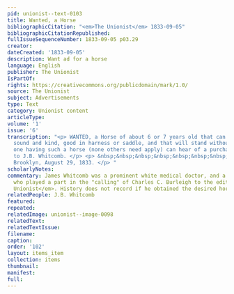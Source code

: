 ```yaml
---
pid: unionist--text-0103
title: Wanted, a Horse
bibliographicCitation: "<em>The Unionist</em> 1833-09-05"
bibliographicCitationRepublished: 
fullIssueSequenceNumber: 1833-09-05 p03.29
creator: 
dateCreated: '1833-09-05'
description: Want ad for a horse
language: English
publisher: The Unionist
IsPartOf: 
rights: https://creativecommons.org/publicdomain/mark/1.0/
source: The Unionist
subject: Advertisements
type: Text
category: Unionist content
articleType: 
volume: '1'
issue: '6'
transcription: "<p> WANTED, a Horse of about 6 or 7 years old that can be warranted
  sound and kind, good in harness or saddle, and that will stand without tying. Any
  one having such a horse (none others need apply) can hear of a purchaser, on application
  to J.B. Whitcomb. </p> <p> &nbsp;&nbsp;&nbsp;&nbsp;&nbsp;&nbsp;&nbsp;&nbsp;&nbsp;&nbsp;&nbsp;
  Brooklyn, August 29, 1833. </p> "
scholarlyNotes: 
commentary: James Whitcomb was a prominent white medical doctor, and a stalwart Abolitionist
  who played a part in the "calling" of Charles C. Burleigh to the editorship of <em>The
  Unionist</em>. History does not record if he obtained the desired horse.
relatedPeople: J.B. Whitcomb
featured: 
repeated: 
relatedImage: unionist--image-0098
relatedText: 
relatedTextIssue: 
filename: 
caption: 
order: '102'
layout: items_item
collection: items
thumbnail: 
manifest: 
full: 
---
```

